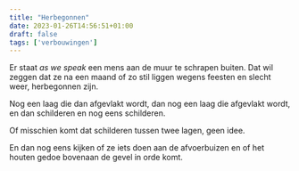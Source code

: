 ```yaml
---
title: "Herbegonnen"
date: 2023-01-26T14:56:51+01:00
draft: false
tags: ['verbouwingen']
---
```


Er staat *as we speak* een mens aan de muur te schrapen buiten. Dat wil zeggen dat ze na een maand of zo stil liggen wegens feesten en slecht weer, herbegonnen zijn. 

Nog een laag die dan afgevlakt wordt, dan nog een laag die afgevlakt wordt, en dan schilderen en nog eens schilderen. 

Of misschien komt dat schilderen tussen twee lagen, geen idee. 

En dan nog eens kijken of ze iets doen aan de afvoerbuizen en of het houten gedoe bovenaan de gevel in orde komt. 